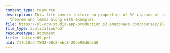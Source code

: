```yaml
---
content_type: resource
description: This file covers lecture on properties of VC classes of sets based on
  theorem and lemma along with examples.
file: https://ol-ocw-studio-app-production.s3.amazonaws.com/courses/18-465-topics-in-statistics-statistical-learning-theory-spring-2007/717d10cd759298c8ebc820be92d6b5d8_lecture09.pdf
file_type: application/pdf
resourcetype: Document
title: lecture09.pdf
uid: 717d10cd-7592-98c8-ebc8-20be92d6b5d8
---
```

